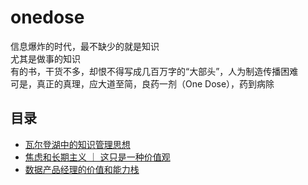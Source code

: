 # onedose
信息爆炸的时代，最不缺少的就是知识   
尤其是做事的知识   
有的书，干货不多，却恨不得写成几百万字的“大部头”，人为制造传播困难  
可是，真正的真理，应大道至简，良药一剂（One Dose），药到病除   

## 目录  
* [瓦尔登湖中的知识管理思想](https://github.com/linuxProber/onedose/blob/main/%E7%93%A6%E5%B0%94%E7%99%BB%E6%B9%96%E4%B8%AD%E7%9A%84%E7%9F%A5%E8%AF%86%E7%AE%A1%E7%90%86%E6%80%9D%E6%83%B3.md)
* [焦虑和长期主义 ｜ 这只是一种价值观](https://github.com/linuxProber/onedose/blob/main/%E7%84%A6%E8%99%91%E5%92%8C%E9%95%BF%E6%9C%9F%E4%B8%BB%E4%B9%89.md)
* [数据产品经理的价值和能力栈](https://github.com/sandsbai/onedose/blob/main/%E6%95%B0%E6%8D%AE%E4%BA%A7%E5%93%81%E7%BB%8F%E7%90%86%E7%9A%84%E4%BB%B7%E5%80%BC%E5%92%8C%E8%83%BD%E5%8A%9B%E6%A0%88.md)
